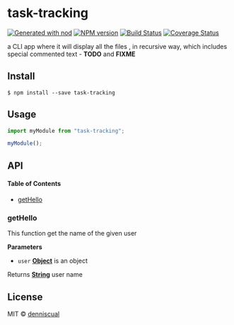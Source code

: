 # task-tracking

[![Generated with nod](https://img.shields.io/badge/generator-nod-2196F3.svg?style=flat-square)](https://github.com/diegohaz/nod)
[![NPM version](https://img.shields.io/npm/v/task-tracking.svg?style=flat-square)](https://npmjs.org/package/task-tracking)
[![Build Status](https://img.shields.io/travis/https://github.com/denniscual/task-tracking/master.svg?style=flat-square)](https://travis-ci.org/https://github.com/denniscual/task-tracking) [![Coverage Status](https://img.shields.io/codecov/c/github/https://github.com/denniscual/task-tracking/master.svg?style=flat-square)](https://codecov.io/gh/https://github.com/denniscual/task-tracking/branch/master)

a CLI app where it will display all the files , in recursive way, which includes special commented text - **TODO** and **FIXME**

## Install

    $ npm install --save task-tracking

## Usage

```js
import myModule from "task-tracking";

myModule();
```

## API

<!-- Generated by documentation.js. Update this documentation by updating the source code. -->

#### Table of Contents

-   [getHello](#gethello)

### getHello

This function get the name of the given user

**Parameters**

-   `user` **[Object](https://developer.mozilla.org/docs/Web/JavaScript/Reference/Global_Objects/Object)** is an object

Returns **[String](https://developer.mozilla.org/docs/Web/JavaScript/Reference/Global_Objects/String)** user name

## License

MIT © [denniscual](https://github.com/https://github.com/denniscual)
